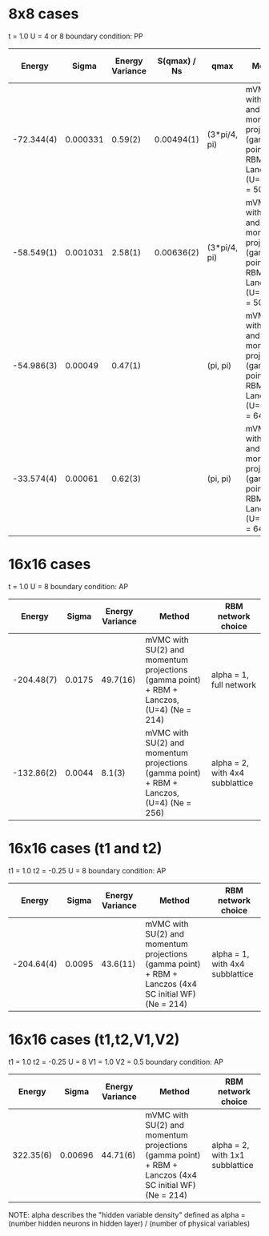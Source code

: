 # 8x8 cases
t = 1.0
U = 4 or 8
boundary condition: PP

| Energy     | Sigma    | Energy Variance | S(qmax) / Ns | qmax         | Method                                                                                  | RBM network choice              |
|------------|----------|-----------------|--------------|--------------|-----------------------------------------------------------------------------------------|---------------------------------|
| -72.344(4) | 0.000331 | 0.59(2)         | 0.00494(1)   | (3*pi/4, pi) | mVMC with SU(2) and momentum projections (gamma point) + RBM + Lanczos, (U=4) (Ne = 50) | alpha = 8, with 1x1 subblattice |
| -58.549(1) | 0.001031 | 2.58(1)         | 0.00636(2)   | (3*pi/4, pi) | mVMC with SU(2) and momentum projections (gamma point) + RBM + Lanczos, (U=8) (Ne = 50) | alpha = 8, with 1x1 subblattice |
| -54.986(3) | 0.00049  | 0.47(1)         |              | (pi, pi)     | mVMC with SU(2) and momentum projections (gamma point) + RBM + Lanczos, (U=4) (Ne = 64) | alpha = 4                       |
| -33.574(4) | 0.00061  | 0.62(3)         |              | (pi, pi)     | mVMC with SU(2) and momentum projections (gamma point) + RBM + Lanczos, (U=8) (Ne = 64) | alpha = 4                       |

# 16x16 cases
t = 1.0
U = 8
boundary condition: AP

| Energy     | Sigma  | Energy Variance | Method                                                                                   | RBM network choice              |
|------------|--------|-----------------|------------------------------------------------------------------------------------------|---------------------------------|
| -204.48(7) | 0.0175 | 49.7(16)        | mVMC with SU(2) and momentum projections (gamma point) + RBM + Lanczos, (U=4) (Ne = 214) | alpha = 1, full network         |
| -132.86(2) | 0.0044 | 8.1(3)          | mVMC with SU(2) and momentum projections (gamma point) + RBM + Lanczos, (U=4) (Ne = 256) | alpha = 2, with 4x4 subblattice |

# 16x16 cases (t1 and t2)
t1 = 1.0
t2 = -0.25
U = 8
boundary condition: AP

| Energy     | Sigma  | Energy Variance | Method                                                                                                | RBM network choice              |
|------------|--------|-----------------|-------------------------------------------------------------------------------------------------------|---------------------------------|
| -204.64(4) | 0.0095 | 43.6(11)        | mVMC with SU(2) and momentum projections (gamma point) + RBM + Lanczos (4x4 SC initial WF) (Ne = 214) | alpha = 1, with 4x4 subblattice |

# 16x16 cases (t1,t2,V1,V2)
t1 = 1.0
t2 = -0.25
U = 8
V1 = 1.0
V2 = 0.5
boundary condition: AP

| Energy    | Sigma   | Energy Variance | Method                                                                                                | RBM network choice              |
|-----------|---------|-----------------|-------------------------------------------------------------------------------------------------------|---------------------------------|
| 322.35(6) | 0.00696 | 44.71(6)        | mVMC with SU(2) and momentum projections (gamma point) + RBM + Lanczos (4x4 SC initial WF) (Ne = 214) | alpha = 2, with 1x1 subblattice |

NOTE:
alpha describes the "hidden variable density" defined as
alpha = (number hidden neurons in hidden layer) / (number of physical variables)
